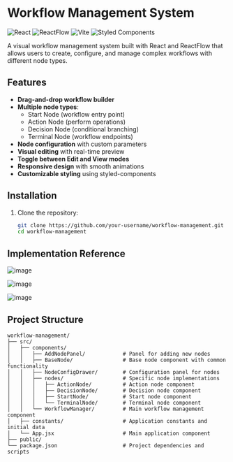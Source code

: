 # Workflow Management System

![React](https://img.shields.io/badge/react-%2320232a.svg?style=for-the-badge&logo=react&logoColor=%2361DAFB)
![ReactFlow](https://img.shields.io/badge/reactflow-%2307405e.svg?style=for-the-badge&logo=react&logoColor=white)
![Vite](https://img.shields.io/badge/vite-%23646CFF.svg?style=for-the-badge&logo=vite&logoColor=white)
![Styled Components](https://img.shields.io/badge/styled--components-DB7093?style=for-the-badge&logo=styled-components&logoColor=white)

A visual workflow management system built with React and ReactFlow that allows users to create, configure, and manage complex workflows with different node types.

## Features

- **Drag-and-drop workflow builder**
- **Multiple node types**:
  - Start Node (workflow entry point)
  - Action Node (perform operations)
  - Decision Node (conditional branching)
  - Terminal Node (workflow endpoints)
- **Node configuration** with custom parameters
- **Visual editing** with real-time preview
- **Toggle between Edit and View modes**
- **Responsive design** with smooth animations
- **Customizable styling** using styled-components

## Installation

1. Clone the repository:
   ```bash
   git clone https://github.com/your-username/workflow-management.git
   cd workflow-management

## Implementation Reference 

![image](https://github.com/user-attachments/assets/25a801c3-2cf3-4efe-accf-2843c36aa74d)


![image](https://github.com/user-attachments/assets/2bfd5838-d20a-4e3b-a6eb-8cc4197c606f)


![image](https://github.com/user-attachments/assets/28192d3a-121c-4657-b517-2e5cd08625bf)



## Project Structure

```
workflow-management/
├── src/
│   ├── components/
│   │   ├── AddNodePanel/            # Panel for adding new nodes
│   │   ├── BaseNode/                # Base node component with common functionality
│   │   ├── NodeConfigDrawer/        # Configuration panel for nodes
│   │   ├── nodes/                   # Specific node implementations
│   │   │   ├── ActionNode/          # Action node component
│   │   │   ├── DecisionNode/        # Decision node component
│   │   │   ├── StartNode/           # Start node component
│   │   │   └── TerminalNode/        # Terminal node component
│   │   └── WorkflowManager/         # Main workflow management component
│   ├── constants/                   # Application constants and initial data
│   └── App.jsx                      # Main application component
├── public/
└── package.json                     # Project dependencies and scripts
```
